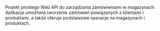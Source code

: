 Projekt prostego Web API do zarządzania zamówieniami w magazynach. Aplikacja umożliwia tworzenie zamówień powiązanych z klientami i produktami, a także oferuje podstawowe operacje na magazynach i produktach.

